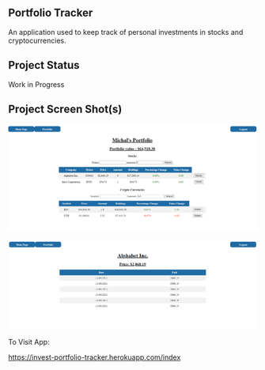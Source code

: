 ## Portfolio Tracker

An application used to keep track of personal investments in stocks and cryptocurrencies.

## Project Status
Work in Progress

## Project Screen Shot(s)
![Alt text](/src/main/resources/static/images/portfolio-page.png?raw=true "Portfolio Page")

![Alt text](/src/main/resources/static/images/portfolio-stock-details.png?raw=true "Portfolio Stock details")

To Visit App:

https://invest-portfolio-tracker.herokuapp.com/index
